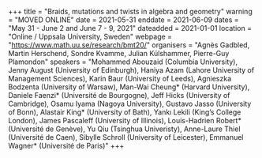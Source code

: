 +++
title = "Braids, mutations and twists in algebra and geometry"
warning = "MOVED ONLINE"
date = 2021-05-31
enddate = 2021-06-09
dates = "May 31 - June 2 and June 7 - 9, 2021"
dateadded = 2021-01-01
location = "Online / Uppsala University, Sweden"
webpage = "https://www.math.uu.se/research/bmt20/"
organisers = "Agnès Gadbled, Martin Herschend, Sondre Kvamme, Julian Külshammer, Pierre-Guy Plamondon"
speakers = "Mohammed Abouzaid (Columbia University), Jenny August (University of Edinburgh), Haniya Azam (Lahore University of Management Sciences), Karin Baur (University of Leeds), Agnieszka Bodzenta (University of Warsaw), Man-Wai Cheung* (Harvard University), Daniele Faenzi* (Université de Bourgogne), Jeff Hicks (University of Cambridge), Osamu Iyama (Nagoya University), Gustavo Jasso (University of Bonn), Alastair King* (University of Bath), Yankı Lekili (King’s College London), James Pascaleff (University of Illinois), Louis-Hadrien Robert* (Université de Genève), Yu Qiu (Tsinghua Univeristy), Anne-Laure Thiel (Université de Caen), Sibylle Schroll (University of Leicester), Emmanuel Wagner* (Université de Paris)"
+++
